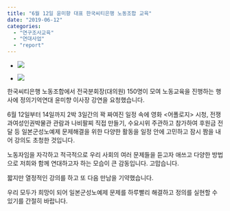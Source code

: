 ```yaml
---
title: "6월 12일 윤미향 대표 한국씨티은행 노동조합 교육"
date: "2019-06-12"
categories: 
  - "연구조사교육"
  - "연대사업"
  - "report"
---
```


- ![](https://r2.womenandwar.net/2019/06/62459100_1345604962230586_7518364492443418624_o.jpg)
    
- ![](https://r2.womenandwar.net/2019/06/62647469_1345605348897214_1866443296209895424_o.jpg)
    

한국씨티은행 노동조합에서 전국분회장(대의원) 150명이 모여 노동교육을 진행하는 행사에 정의기억연대 윤미향 이사장 강연을 요청했습니다.

6월 12일부터 14일까지 2박 3일간의 꽉 짜여진 일정 속에 영화 <어폴로지> 시청, 전쟁과여성인권박물관 관람과 나비팔찌 직접 만들기, 수요시위 주관하고 참가하여 후원금 전달 등 일본군성노예제 문제해결을 위한 다양한 활동을 일정 안에 고민하고 잠시 짬을 내어 강의도 초청한 것입니다.

노동자임을 자각하고 적극적으로 우리 사회의 여러 문제들을 듣고자 애쓰고 다양한 방법으로 저희와 함께 연대하고자 하는 모습이 큰 감동입니다. 고맙습니다.

짧지만 열정적인 강의를 하고 또 다음 만남을 기약했습니다.

우리 모두가 희망이 되어 일본군성노예제 문제를 하루빨리 해결하고 정의를 실현할 수 있기를 간절히 바랍니다.
